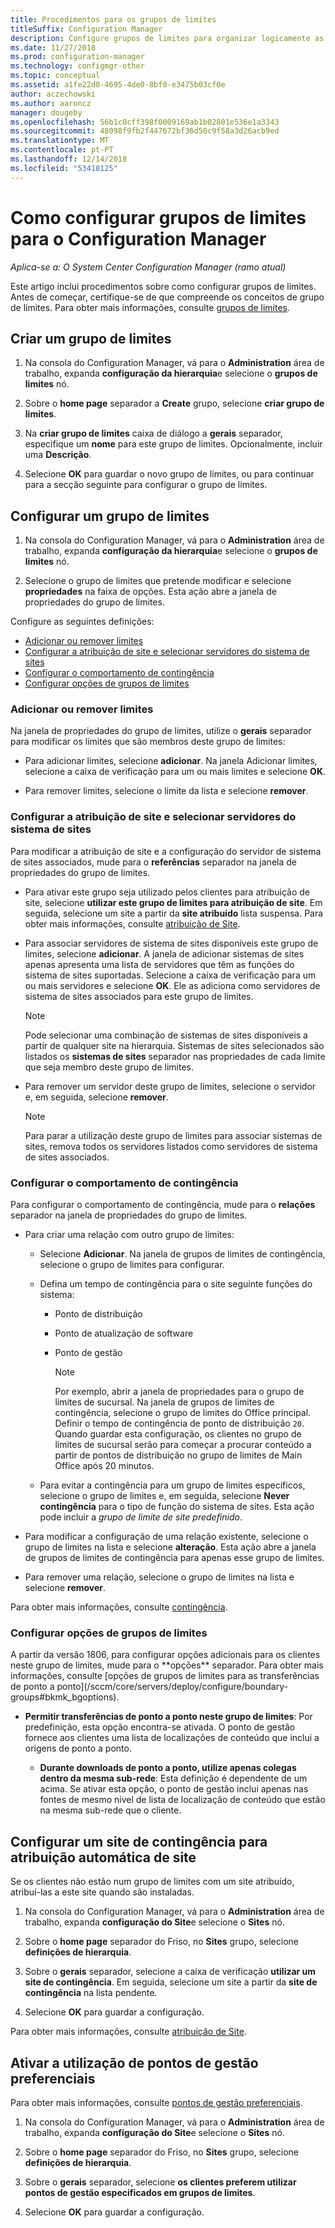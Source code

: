 ```yaml
---
title: Procedimentos para os grupos de limites
titleSuffix: Configuration Manager
description: Configure grupos de limites para organizar logicamente as localizações de rede relacionados chamadas limites.
ms.date: 11/27/2018
ms.prod: configuration-manager
ms.technology: configmgr-other
ms.topic: conceptual
ms.assetid: a1fe22d0-4695-4de0-8bf0-e3475b03cf0e
author: aczechowski
ms.author: aaroncz
manager: dougeby
ms.openlocfilehash: 56b1c0cff398f0009169ab1b02801e536e1a3343
ms.sourcegitcommit: 48098f9fb2f447672bf36d50c9f58a3d26acb9ed
ms.translationtype: MT
ms.contentlocale: pt-PT
ms.lasthandoff: 12/14/2018
ms.locfileid: "53418125"
---
```

# <a name="how-to-configure-boundary-groups-for-configuration-manager"></a>Como configurar grupos de limites para o Configuration Manager

*Aplica-se a: O System Center Configuration Manager (ramo atual)*

Este artigo inclui procedimentos sobre como configurar grupos de limites. Antes de começar, certifique-se de que compreende os conceitos de grupo de limites. Para obter mais informações, consulte [grupos de limites](/sccm/core/servers/deploy/configure/boundary-groups).



## <a name="bkmk_create"></a> Criar um grupo de limites  

1.  Na consola do Configuration Manager, vá para o **Administration** área de trabalho, expanda **configuração da hierarquia**e selecione o **grupos de limites** nó.  

2.  Sobre o **home page** separador a **Create** grupo, selecione **criar grupo de limites**.  

3.  Na **criar grupo de limites** caixa de diálogo a **gerais** separador, especifique um **nome** para este grupo de limites. Opcionalmente, incluir uma **Descrição**.  

4.  Selecione **OK** para guardar o novo grupo de limites, ou para continuar para a secção seguinte para configurar o grupo de limites.  


## <a name="bkmk_config"></a> Configurar um grupo de limites  

1.  Na consola do Configuration Manager, vá para o **Administration** área de trabalho, expanda **configuração da hierarquia**e selecione o **grupos de limites** nó.  

2.  Selecione o grupo de limites que pretende modificar e selecione **propriedades** na faixa de opções. Esta ação abre a janela de propriedades do grupo de limites.  

Configure as seguintes definições:  
- [Adicionar ou remover limites](#bkmk_add)  
- [Configurar a atribuição de site e selecionar servidores do sistema de sites](#bkmk_references)  
- [Configurar o comportamento de contingência](#bkmk_bg-fallback)  
- [Configurar opções de grupos de limites](#bkmk_options)  


### <a name="bkmk_add"></a> Adicionar ou remover limites

Na janela de propriedades do grupo de limites, utilize o **gerais** separador para modificar os limites que são membros deste grupo de limites:  

- Para adicionar limites, selecione **adicionar**. Na janela Adicionar limites, selecione a caixa de verificação para um ou mais limites e selecione **OK**.  

- Para remover limites, selecione o limite da lista e selecione **remover**.  


### <a name="bkmk_references"></a> Configurar a atribuição de site e selecionar servidores do sistema de sites

Para modificar a atribuição de site e a configuração do servidor de sistema de sites associados, mude para o **referências** separador na janela de propriedades do grupo de limites.  

- Para ativar este grupo seja utilizado pelos clientes para atribuição de site, selecione **utilizar este grupo de limites para atribuição de site**. Em seguida, selecione um site a partir da **site atribuído** lista suspensa. Para obter mais informações, consulte [atribuição de Site](/sccm/core/servers/deploy/configure/boundary-groups#site-assignment).  

- Para associar servidores de sistema de sites disponíveis este grupo de limites, selecione **adicionar**. A janela de adicionar sistemas de sites apenas apresenta uma lista de servidores que têm as funções do sistema de sites suportadas. Selecione a caixa de verificação para um ou mais servidores e selecione **OK**. Ele as adiciona como servidores de sistema de sites associados para este grupo de limites.  

    > [!NOTE]  
    >  Pode selecionar uma combinação de sistemas de sites disponíveis a partir de qualquer site na hierarquia. Sistemas de sites selecionados são listados os **sistemas de sites** separador nas propriedades de cada limite que seja membro deste grupo de limites.  

- Para remover um servidor deste grupo de limites, selecione o servidor e, em seguida, selecione **remover**.  

    > [!NOTE]  
    >  Para parar a utilização deste grupo de limites para associar sistemas de sites, remova todos os servidores listados como servidores de sistema de sites associados.  


### <a name="bkmk_bg-fallback"></a> Configurar o comportamento de contingência

Para configurar o comportamento de contingência, mude para o **relações** separador na janela de propriedades do grupo de limites.  

- Para criar uma relação com outro grupo de limites:  

  - Selecione **Adicionar**. Na janela de grupos de limites de contingência, selecione o grupo de limites para configurar.  

  - Defina um tempo de contingência para o site seguinte funções do sistema:  
    - Ponto de distribuição  
    - Ponto de atualização de software  
    - Ponto de gestão  

      > [!Note]  
      > Por exemplo, abrir a janela de propriedades para o grupo de limites de sucursal. Na janela de grupos de limites de contingência, selecione o grupo de limites do Office principal. Definir o tempo de contingência de ponto de distribuição `20`. Quando guardar esta configuração, os clientes no grupo de limites de sucursal serão para começar a procurar conteúdo a partir de pontos de distribuição no grupo de limites de Main Office após 20 minutos.  

  - Para evitar a contingência para um grupo de limites específicos, selecione o grupo de limites e, em seguida, selecione **Never contingência** para o tipo de função do sistema de sites. Esta ação pode incluir a *grupo de limite de site predefinido*.  

- Para modificar a configuração de uma relação existente, selecione o grupo de limites na lista e selecione **alteração**. Esta ação abre a janela de grupos de limites de contingência para apenas esse grupo de limites.  
 
- Para remover uma relação, selecione o grupo de limites na lista e selecione **remover**.  

Para obter mais informações, consulte [contingência](/sccm/core/servers/deploy/configure/boundary-groups#fallback). 


### <a name="bkmk_options"></a> Configurar opções de grupos de limites
<!--1356193--> A partir da versão 1806, para configurar opções adicionais para os clientes neste grupo de limites, mude para o **opções** separador. Para obter mais informações, consulte [opções de grupos de limites para as transferências de ponto a ponto](/sccm/core/servers/deploy/configure/boundary-groups#bkmk_bgoptions).

- **Permitir transferências de ponto a ponto neste grupo de limites**: Por predefinição, esta opção encontra-se ativada. O ponto de gestão fornece aos clientes uma lista de localizações de conteúdo que inclui a origens de ponto a ponto.  

    - **Durante downloads de ponto a ponto, utilize apenas colegas dentro da mesma sub-rede**: Esta definição é dependente de um acima. Se ativar esta opção, o ponto de gestão inclui apenas nas fontes de mesmo nível de lista de localização de conteúdo que estão na mesma sub-rede que o cliente.  


## <a name="bkmk_site-fallback"></a> Configurar um site de contingência para atribuição automática de site  

Se os clientes não estão num grupo de limites com um site atribuído, atribuí-las a este site quando são instaladas.

1.  Na consola do Configuration Manager, vá para o **Administration** área de trabalho, expanda **configuração do Site**e selecione o **Sites** nó.  

2.  Sobre o **home page** separador do Friso, no **Sites** grupo, selecione **definições de hierarquia**.  

3.  Sobre o **gerais** separador, selecione a caixa de verificação **utilizar um site de contingência**. Em seguida, selecione um site a partir da **site de contingência** na lista pendente.  

4.  Selecione **OK** para guardar a configuração.  

Para obter mais informações, consulte [atribuição de Site](/sccm/core/servers/deploy/configure/boundary-groups#site-assignment).


## <a name="bkmk_proc-prefer"></a> Ativar a utilização de pontos de gestão preferenciais  

Para obter mais informações, consulte [pontos de gestão preferenciais](/sccm/core/servers/deploy/configure/boundary-groups#bkmk_preferred).

1.  Na consola do Configuration Manager, vá para o **Administration** área de trabalho, expanda **configuração do Site**e selecione o **Sites** nó.  

2. Sobre o **home page** separador do Friso, no **Sites** grupo, selecione **definições de hierarquia**.  

3. Sobre o **gerais** separador, selecione **os clientes preferem utilizar pontos de gestão especificados em grupos de limites**.  

4. Selecione **OK** para guardar a configuração.  

